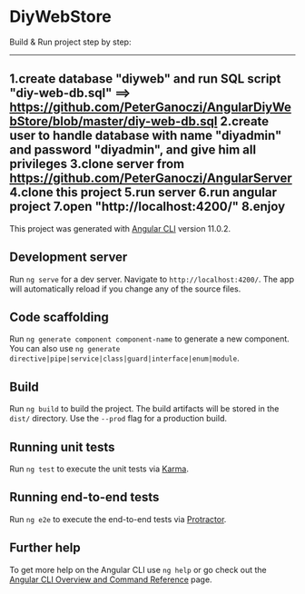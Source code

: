 # DiyWebStore
Build & Run project step by step:
_____________________________________
1.create database "diyweb" and run SQL script "diy-web-db.sql" ==> https://github.com/PeterGanoczi/AngularDiyWebStore/blob/master/diy-web-db.sql
                         2.create user to handle database with name "diyadmin" and password "diyadmin", and give him all privileges
                          3.clone server from https://github.com/PeterGanoczi/AngularServer
4.clone this project
5.run server
6.run angular project
7.open "http://localhost:4200/"
8.enjoy
------------------------------------------------------------------------------------------------
This project was generated with [Angular CLI](https://github.com/angular/angular-cli) version 11.0.2.

## Development server

Run `ng serve` for a dev server. Navigate to `http://localhost:4200/`. The app will automatically reload if you change any of the source files.

## Code scaffolding

Run `ng generate component component-name` to generate a new component. You can also use `ng generate directive|pipe|service|class|guard|interface|enum|module`.

## Build

Run `ng build` to build the project. The build artifacts will be stored in the `dist/` directory. Use the `--prod` flag for a production build.

## Running unit tests

Run `ng test` to execute the unit tests via [Karma](https://karma-runner.github.io).

## Running end-to-end tests

Run `ng e2e` to execute the end-to-end tests via [Protractor](http://www.protractortest.org/).

## Further help

To get more help on the Angular CLI use `ng help` or go check out the [Angular CLI Overview and Command Reference](https://angular.io/cli) page.
